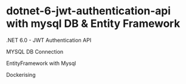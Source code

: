# dotnet-6-jwt-authentication-api with mysql DB & Entity Framework

.NET 6.0 - JWT Authentication API

 MYSQL DB Connection 

 EntityFramework with Mysql 
 
 Dockerising
